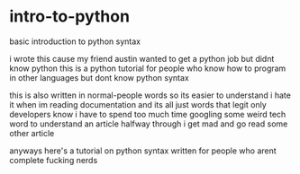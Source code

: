 # intro-to-python

basic introduction to python syntax

i wrote this cause my friend austin wanted to get a python job but didnt know python
this is a python tutorial for people who know how to program in other languages but dont know python syntax

this is also written in normal-people words so its easier to understand
i hate it when im reading documentation and its all just words that legit only developers know
i have to spend too much time googling some weird tech word to understand an article
halfway through i get mad and go read some other article

anyways here's a tutorial on python syntax written for people who arent complete fucking nerds